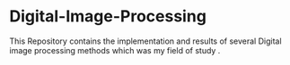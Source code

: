 # Digital-Image-Processing
This Repository contains the implementation and results of several Digital image processing methods which was my field of study .

